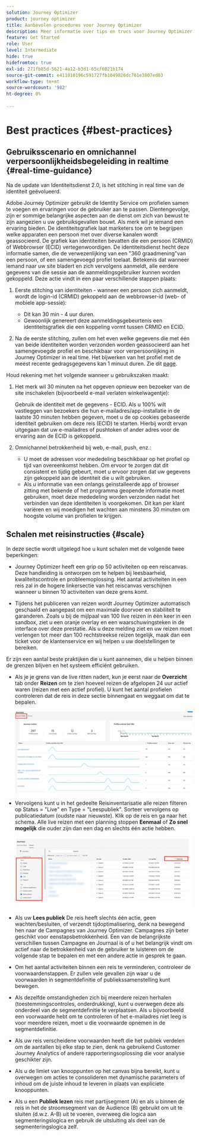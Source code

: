 ```yaml
---
solution: Journey Optimizer
product: journey optimizer
title: Aanbevolen procedures voor Journey Optimizer
description: Meer informatie over tips en trucs voor Journey Optimizer
feature: Get Started
role: User
level: Intermediate
hide: true
hidefromtoc: true
exl-id: 271fb85d-5621-4a12-b3d1-65cf6021b174
source-git-commit: e411810196c591727fb1049826dc761e3807ed03
workflow-type: tm+mt
source-wordcount: '982'
ht-degree: 0%

---
```


# Best practices {#best-practices}

## Gebruiksscenario en omnichannel verpersoonlijkheidsbegeleiding in realtime {#real-time-guidance}

Na de update van Identiteitsdienst 2.0, is het stitching in real time van de identiteit geëvolueerd.

Adobe Journey Optimizer gebruikt de Identity Service om profielen samen te voegen en ervaringen voor de gebruiker aan te passen. Dientengevolge, zijn er sommige belangrijke aspecten aan de dienst om zich van bewust te zijn aangezien u uw gebruiksgevallen bouwt. Als merk wil je iemand een ervaring bieden. De identiteitsgrafiek laat marketers toe om te begrijpen welke apparaten een persoon met over diverse kanalen wordt geassocieerd. De grafiek kan identiteiten bevatten die een persoon (CRMID) of Webbrowser (ECID) vertegenwoordigen. De identiteitsdienst hecht deze informatie samen, die de verwezenlijking van een &quot;360 graadmening&quot;van een persoon, of een samengevoegd profiel toelaat. Betekenis dat wanneer iemand naar uw site bladert en zich vervolgens aanmeldt, alle eerdere gegevens van die sessie aan de aanmeldingsgebruiker kunnen worden gekoppeld. Deze actie vindt in een paar verschillende stappen plaats:

1. Eerste stitching van identiteiten - wanneer een persoon zich aanmeldt, wordt de login-id (CRMID) gekoppeld aan de webbrowser-id (web- of mobiele app-sessie):

   * Dit kan 30 min - 4 uur duren.
   * Gewoonlijk genereert deze aanmeldingsgebeurtenis een identiteitsgrafiek die een koppeling vormt tussen CRMID en ECID.

1. Na de eerste stitching, zullen om het even welke gegevens die met één van beide identiteiten worden verzonden worden geassocieerd aan het samengevoegde profiel en beschikbaar voor verpersoonlijking in Journey Optimizer in real time. Het bijwerken van het profiel met de meest recente gedragsgegevens kan 1 minuut duren. Zie dit [page](https://experienceleague.adobe.com/docs/experience-platform/ingestion/streaming/overview.html?lang=nl).

Houd rekening met het volgende wanneer u gebruikszaken maakt:

1. Het merk wil 30 minuten na het opgeven opnieuw een bezoeker van de site inschakelen (bijvoorbeeld e-mail verlaten winkelwagentje):

   Gebruik de identiteit met de gegevens - ECID. Als u 100% wilt vastleggen van bezoekers die hun e-mailadres/app-installatie in de laatste 30 minuten hebben gegeven, moet u de op cookies gebaseerde identiteit gebruiken om deze reis (ECID) te starten. Hierbij wordt ervan uitgegaan dat uw e-mailadres of pushtoken of ander adres voor de ervaring aan de ECID is gekoppeld.

1. Omnichannel betrokkenheid bij web, e-mail, push, enz.:

   * U moet de adressen voor mededeling beschikbaar op het profiel op tijd van overeenkomst hebben. Om ervoor te zorgen dat dit consistent en tijdig gebeurt, moet u ervoor zorgen dat uw gegevens zijn gekoppeld aan de identiteit die u wilt gebruiken.
   * Als u informatie van een onlangs geïnstalleerde app of browser zitting met bekende of het programma geopende informatie moet gebruiken, moet deze mededeling worden verzonden nadat het verbinden van deze identiteiten is voorgekomen. Dit kan per klant variëren en wij moedigen het wachten aan minstens 30 minuten om hoogste volume van profielen te krijgen.

## Schalen met reisinstructies {#scale}

In deze sectie wordt uitgelegd hoe u kunt schalen met de volgende twee beperkingen:

* Journey Optimizer heeft een grip op 50 activiteiten op een reiscanvas. Deze handleiding is ontworpen om te helpen bij leesbaarheid, kwaliteitscontrole en probleemoplossing. Het aantal activiteiten in een reis zal in de hogere linkersectie van het reiscanvas verschijnen wanneer u binnen 10 activiteiten van deze grens komt.

* Tijdens het publiceren van reizen wordt Journey Optimizer automatisch geschaald en aangepast om een maximale doorvoer en stabiliteit te garanderen. Zoals u bij de mijlpaal van 100 live reizen in één keer in een sandbox, ziet u een oranje overlay en een waarschuwingsteken in de interface over deze prestatie. Als u deze melding ziet en uw reizen moet verlengen tot meer dan 100 rechtstreekse reizen tegelijk, maak dan een ticket voor de klantenservice en wij helpen u uw doelstellingen te bereiken.

Er zijn een aantal beste praktijken die u kunt aannemen, die u helpen binnen de grenzen blijven en het systeem efficiënt gebruiken.

* Als je je grens van de live ritten nadert, kun je eerst naar de **Overzicht** tab onder **Reizen** om te zien hoeveel reizen de afgelopen 24 uur actief waren (reizen met een actief profiel). U kunt het aantal profielen controleren dat de reis in deze sectie binnengaat en weggaat om dat te bepalen.

  ![](assets/journey-guardrails2.png)

* Vervolgens kunt u in het gedeelte Reisinventarisatie alle reizen filteren op Status = &quot;Live&quot; en Type = &quot;Leespubliek&quot;. Sorteer vervolgens op publicatiedatum (oudste naar nieuwste). Klik op de reis en ga naar het schema. Alle live reizen met een planning stoppen **Eenmaal** of **Zo snel mogelijk** die ouder zijn dan een dag en slechts één actie hebben.

  ![](assets/journey-guardrails1.png)

* Als uw **Lees publiek** De reis heeft slechts één actie, geen wachten/besluiten, of verzendt tijdoptimalisering, denk na bewegend hen naar de Campagnes van Journey Optimizer. Campagnes zijn beter geschikt voor eenstapsbetrokkenheid. Een van de belangrijkste verschillen tussen Campagne en Journaal is of u het belangrijk vindt om actief naar de betrokkenheid van de gebruiker te luisteren om de volgende stap te bepalen en met een andere actie in gesprek te gaan.
* Om het aantal activiteiten binnen een reis te verminderen, controleer de voorwaardenstappen. Er zullen vele gevallen zijn waar u de voorwaarden in segmentdefinitie of publiekssamenstelling kunt bewegen.
* Als dezelfde omstandigheden zich bij meerdere reizen herhalen (toestemmingscontroles, onderdrukking), kunt u overwegen deze als onderdeel van de segmentdefinitie te verplaatsen. Als u bijvoorbeeld een voorwaarde hebt om te controleren of het e-mailadres niet leeg is voor meerdere reizen, moet u die voorwaarde opnemen in de segmentdefinitie.
* Als uw reis verscheidene voorwaarden heeft die het publiek verdelen om de aantallen bij elke stap te zien, denk na gebruikend Customer Journey Analytics of andere rapporteringsoplossing die voor analyse geschikter zijn.
* Als u de limiet van knooppunten op het canvas bijna bereikt, kunt u overwegen om acties te consolideren met dynamische parameters of inhoud om de juiste inhoud te leveren in plaats van expliciete knooppunten.

* Als u een **Publiek lezen** reis met partijsegment (A) en als u binnen de reis in het de stroomsegment van de Audience (B) gebruikt om uit te sluiten (d.w.z. A-B) uit te voeren, overweeg die logica aan segmenteringslogica en gebruik de uitsluiting als deel van de segmenteringslogica zelf.